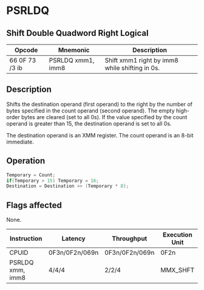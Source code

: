 # PSRLDQ
 
## Shift Double Quadword Right Logical
 
 
|Opcode|Mnemonic|Description|
|-|-|-|
|66 0F 73 /3 ib|PSRLDQ xmm1, imm8|Shift xmm1 right by imm8 while shifting in 0s.|
 
## Description
 
Shifts the destination operand (first operand) to the right by the number of bytes specified in the count operand (second operand). The empty high-order bytes are cleared (set to all 0s). If the value specified by the count operand is greater than 15, the destination operand is set to all 0s.
 
The destination operand is an XMM register. The count operand is an 8-bit immediate.
 
 
## Operation
 
```c
Temporary = Count;
if(Temporary > 15) Temporary = 16;
Destination = Destination >> (Temporary * 8);

```
 
 
## Flags affected
 
None.

 
 
|Instruction|Latency|Throughput|Execution Unit|
|-|-|-|-|
|CPUID|0F3n/0F2n/069n|0F3n/0F2n/069n|0F2n|
|PSRLDQ xmm, imm8|4/4/4|2/2/4|MMX_SHFT|
